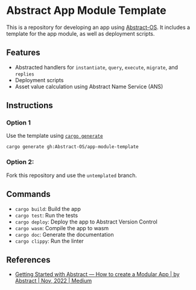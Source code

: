 # Abstract App Module Template
This is a repository for developing an app using [Abstract-OS](https://abstract.money).
It includes a template for the app module, as well as deployment scripts.

## Features
- Abstracted handlers for `instantiate`, `query`, `execute`, `migrate`, and `replies`
- Deployment scripts
- Asset value calculation using Abstract Name Service (ANS)


## Instructions

### Option 1
Use the template using [`cargo generate`](https://cargo-generate.github.io/cargo-generate/index.html)
```shell
cargo generate gh:Abstract-OS/app-module-template
```
### Option 2:
Fork this repository and use the `untemplated` branch.


## Commands
- `cargo build`: Build the app
- `cargo test`: Run the tests
- `cargo deploy`: Deploy the app to Abstract Version Control
- `cargo wasm`: Compile the app to wasm
- `cargo doc`: Generate the documentation
- `cargo clippy`: Run the linter

## References
- [Getting Started with Abstract — How to create a Modular App | by Abstract | Nov, 2022 | Medium](https://medium.com/@abstractos/getting-started-with-abstract-how-to-create-your-own-app-module-5ddd644534f3)
